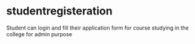 # studentregisteration
Student can login and fill their application form for course studying in the college for admin purpose
